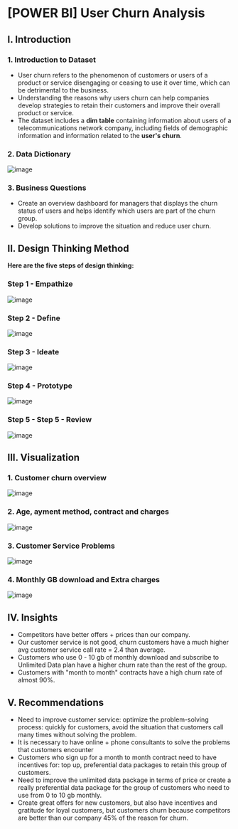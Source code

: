 # [POWER BI] User Churn Analysis
## I. Introduction
### 1. Introduction to Dataset
* User churn refers to the phenomenon of customers or users of a product or service disengaging or ceasing to use it over time, which can be detrimental to the business.
* Understanding the reasons why users churn can help companies develop strategies to retain their customers and improve their overall product or service.
* The dataset includes a **dim table** containing information about users of a telecommunications network company, including fields of demographic information and information related to the **user's churn**.
### 2. Data Dictionary
![image](https://user-images.githubusercontent.com/101726623/235169073-19d9f2bf-781c-4edf-902f-6182f0dbece6.png)
### 3. Business Questions
* Create an overview dashboard for managers that displays the churn status of users and helps identify which users are part of the churn group.
* Develop solutions to improve the situation and reduce user churn.
## II. Design Thinking Method
**Here are the five steps of design thinking:**
### Step 1 - Empathize
![image](https://user-images.githubusercontent.com/101726623/235357284-5e2e56fd-40c7-48c0-a52f-5a5dc8030405.png)

### Step 2 - Define
![image](https://user-images.githubusercontent.com/101726623/235358015-2a391a13-ec5f-421d-91b6-0df8b2af3fcf.png)

### Step 3 - Ideate
![image](https://user-images.githubusercontent.com/101726623/235357450-4dbcdbdf-eff6-4c30-8d54-799ff874ddcb.png)

### Step 4 - Prototype
![image](https://user-images.githubusercontent.com/101726623/235357373-b7f1802f-e3b8-459e-b1d9-244231c66c53.png)

### Step 5 - Step 5 - Review
![image](https://user-images.githubusercontent.com/101726623/235357385-b0d208b7-5f27-462a-9473-576e59efe14c.png)

## III. Visualization
### 1. Customer churn overview
![image](https://user-images.githubusercontent.com/101726623/235357781-bbcb4924-da08-4c5f-ae80-6be9e28d28d4.png)

### 2. Age, ayment method, contract and charges
![image](https://user-images.githubusercontent.com/101726623/235357989-ab6cd548-8070-4b53-836d-1a07bc8e708e.png)

### 3. Customer Service Problems
![image](https://user-images.githubusercontent.com/101726623/235357815-7d44f7a4-73e1-4f70-afed-72200abb5b21.png)

### 4. Monthly GB download and Extra charges
![image](https://user-images.githubusercontent.com/101726623/235357829-05f48376-a3c3-47a1-ac59-4aec3f451f77.png)

## IV. Insights
* Competitors have better offers + prices than our company.
* Our customer service is not good, churn customers have a much higher avg customer service call rate = 2.4 than average.
* Customers who use 0 - 10 gb of monthly download and subscribe to Unlimited Data plan have a higher churn rate than the rest of the group.
* Customers with "month to month" contracts have a high churn rate of almost 90%.
## V. Recommendations
* Need to improve customer service: optimize the problem-solving process: quickly for customers, avoid the situation that customers call many times without solving the problem.
* It is necessary to have online + phone consultants to solve the problems that customers encounter
* Customers who sign up for a month to month contract need to have incentives for: top up, preferential data packages to retain this group of customers.
* Need to improve the unlimited data package in terms of price or create a really preferential data package for the group of customers who need to use from 0 to 10 gb monthly.
* Create great offers for new customers, but also have incentives and gratitude for loyal customers, but customers churn because competitors are better than our company 45% of the reason for churn.


